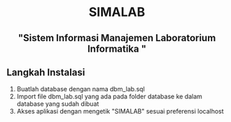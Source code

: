 # <p align="center">SIMALAB</p>

## <p align="center">"Sistem Informasi Manajemen Laboratorium Informatika "</p>

## Langkah Instalasi
1. Buatlah database dengan nama dbm_lab.sql 
2. Import file dbm_lab.sql yang ada pada folder database ke dalam database yang sudah dibuat
3. Akses aplikasi dengan mengetik "SIMALAB" sesuai preferensi localhost